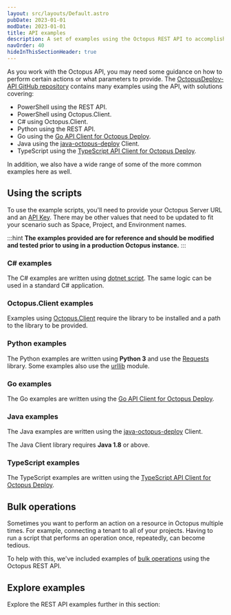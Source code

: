 ```yaml
---
layout: src/layouts/Default.astro
pubDate: 2023-01-01
modDate: 2023-01-01
title: API examples
description: A set of examples using the Octopus REST API to accomplish tasks.
navOrder: 40
hideInThisSectionHeader: true
---
```


As you work with the Octopus API, you may need some guidance on how to perform certain actions or what parameters to provide. The [OctopusDeploy-API GitHub repository](https://github.com/OctopusDeploy/OctopusDeploy-Api) contains many examples using the API, with solutions covering:

- PowerShell using the REST API.
- PowerShell using Octopus.Client.
- C# using Octopus.Client.
- Python using the REST API.
- Go using the [Go API Client for Octopus Deploy](https://github.com/OctopusDeploy/go-octopusdeploy).
- Java using the [java-octopus-deploy](https://github.com/OctopusDeployLabs/java-octopus-deploy) Client.
- TypeScript using the [TypeScript API Client for Octopus Deploy](https://github.com/OctopusDeploy/api-client.ts).

In addition, we also have a wide range of some of the more common examples here as well.

## Using the scripts

To use the example scripts, you'll need to provide your Octopus Server URL and an [API Key](/docs/octopus-rest-api/how-to-create-an-api-key). There may be other values that need to be updated to fit your scenario such as Space, Project, and Environment names.

:::hint
**The examples provided are for reference and should be modified and tested prior to using in a production Octopus instance.**
:::

### C# examples

The C# examples are written using [dotnet script](https://github.com/filipw/dotnet-script). The same logic can be used in a standard C# application.

### Octopus.Client examples

Examples using [Octopus.Client](/docs/octopus-rest-api/octopus.client) require the library to be installed and a path to the library to be provided.

### Python examples

The Python examples are written using **Python 3** and use the [Requests](https://requests.readthedocs.io/en/master/) library. Some examples also use the [urllib](https://docs.python.org/3/library/urllib.html) module.

### Go examples

The Go examples are written using the [Go API Client for Octopus Deploy](https://github.com/OctopusDeploy/go-octopusdeploy).

### Java examples

The Java examples are written using the [java-octopus-deploy](https://github.com/OctopusDeployLabs/java-octopus-deploy) Client.

The Java Client library requires **Java 1.8** or above.

### TypeScript examples

The TypeScript examples are written using the [TypeScript API Client for Octopus Deploy](https://github.com/OctopusDeploy/api-client.ts).

## Bulk operations

Sometimes you want to perform an action on a resource in Octopus multiple times. For example, connecting a tenant to all of your projects. Having to run a script that performs an operation once, repeatedly, can become tedious.

To help with this, we've included examples of [bulk operations](/docs/octopus-rest-api/examples/bulk-operations) using the Octopus REST API.

## Explore examples

Explore the REST API examples further in this section:
